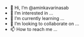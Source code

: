 - 👋 Hi, I’m @aminkavarinasab
- 👀 I’m interested in ...
- 🌱 I’m currently learning ...
- 💞️ I’m looking to collaborate on ...
- 📫 How to reach me ...

<!---
aminkavarinasab/aminkavarinasab is a ✨ special ✨ repository because its `README.md` (this file) appears on your GitHub profile.
You can click the Preview link to take a look at your changes.
--->
